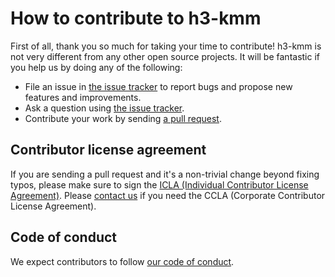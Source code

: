 # How to contribute to h3-kmm

First of all, thank you so much for taking your time to contribute! h3-kmm is not very different from any other open source projects. It will be fantastic if you help us by doing any of the following:

- File an issue in [the issue tracker](https://github.com/line/h3-kmm/issues)
  to report bugs and propose new features and improvements.
- Ask a question using [the issue tracker](https://github.com/line/h3-kmm/issues).
- Contribute your work by sending [a pull request](https://github.com/line/h3-kmm/pulls).

## Contributor license agreement

If you are sending a pull request and it's a non-trivial change beyond fixing
typos, please make sure to sign the [ICLA (Individual Contributor License Agreement)](https://cla-assistant.io/line/h3-kmm).
Please [contact us](mailto:dl_oss_dev@linecorp.com) if you need the CCLA (Corporate Contributor License Agreement).

## Code of conduct

We expect contributors to follow [our code of conduct](./CODE_OF_CONDUCT.md).
